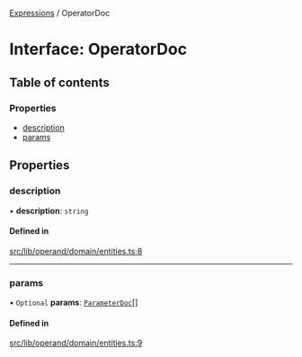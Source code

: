 [Expressions](../README.md) / OperatorDoc

# Interface: OperatorDoc

## Table of contents

### Properties

- [description](OperatorDoc.md#description)
- [params](OperatorDoc.md#params)

## Properties

### description

• **description**: `string`

#### Defined in

[src/lib/operand/domain/entities.ts:8](https://github.com/data7expressions/3xpr/blob/5fc3d8db7a2e8309d2b0b1b76da6ac60e8497d49/src/lib/operand/domain/entities.ts#L8)

___

### params

• `Optional` **params**: [`ParameterDoc`](ParameterDoc.md)[]

#### Defined in

[src/lib/operand/domain/entities.ts:9](https://github.com/data7expressions/3xpr/blob/5fc3d8db7a2e8309d2b0b1b76da6ac60e8497d49/src/lib/operand/domain/entities.ts#L9)

